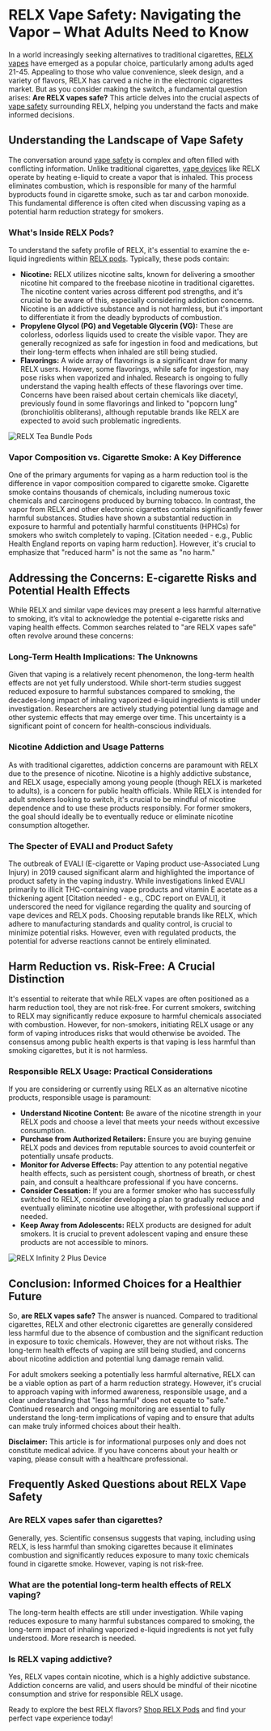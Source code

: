 <h1>RELX Vape Safety: Navigating the Vapor – What Adults Need to Know</h1>

<p>In a world increasingly seeking alternatives to traditional cigarettes, <a href="https://www.relxvape.co.uk/" >RELX vapes</a> have emerged as a popular choice, particularly among adults aged 21-45. Appealing to those who value convenience, sleek design, and a variety of flavors, RELX has carved a niche in the electronic cigarettes market. But as you consider making the switch, a fundamental question arises: <strong>Are RELX vapes safe?</strong> This article delves into the crucial aspects of <a href="https://www.relxvape.co.uk/">vape safety</a> surrounding RELX, helping you understand the facts and make informed decisions.</p>

<h2>Understanding the Landscape of Vape Safety</h2>

<p>The conversation around <a href="https://www.relxvape.co.uk/">vape safety</a> is complex and often filled with conflicting information. Unlike traditional cigarettes, <a href="https://www.relxvape.co.uk/collections/device">vape devices</a> like RELX operate by heating e-liquid to create a vapor that is inhaled. This process eliminates combustion, which is responsible for many of the harmful byproducts found in cigarette smoke, such as tar and carbon monoxide. This fundamental difference is often cited when discussing vaping as a potential harm reduction strategy for smokers.</p>

<h3>What's Inside RELX Pods?</h3>

<p>To understand the safety profile of RELX, it's essential to examine the e-liquid ingredients within <a href="https://www.relxvape.co.uk/products/infinity-pod">RELX pods</a>. Typically, these pods contain:</p>
<ul>
    <li><strong>Nicotine:</strong> RELX utilizes nicotine salts, known for delivering a smoother nicotine hit compared to the freebase nicotine in traditional cigarettes. The nicotine content varies across different pod strengths, and it's crucial to be aware of this, especially considering addiction concerns. Nicotine is an addictive substance and is not harmless, but it's important to differentiate it from the deadly byproducts of combustion.</li>
    <li><strong>Propylene Glycol (PG) and Vegetable Glycerin (VG):</strong> These are colorless, odorless liquids used to create the visible vapor. They are generally recognized as safe for ingestion in food and medications, but their long-term effects when inhaled are still being studied.</li>
    <li><strong>Flavorings:</strong> A wide array of flavorings is a significant draw for many RELX users. However, some flavorings, while safe for ingestion, may pose risks when vaporized and inhaled. Research is ongoing to fully understand the vaping health effects of these flavorings over time. Concerns have been raised about certain chemicals like diacetyl, previously found in some flavorings and linked to "popcorn lung" (bronchiolitis obliterans), although reputable brands like RELX are expected to avoid such problematic ingredients.</li>
</ul>
<img src="https://www.relxvape.co.uk/cdn/shop/files/UK_Product_Page.jpg" alt="RELX Tea Bundle Pods" style="max-width:100%; height:auto;">

<h3>Vapor Composition vs. Cigarette Smoke: A Key Difference</h3>

<p>One of the primary arguments for vaping as a harm reduction tool is the difference in vapor composition compared to cigarette smoke. Cigarette smoke contains thousands of chemicals, including numerous toxic chemicals and carcinogens produced by burning tobacco. In contrast, the vapor from RELX and other electronic cigarettes contains significantly fewer harmful substances. Studies have shown a substantial reduction in exposure to harmful and potentially harmful constituents (HPHCs) for smokers who switch completely to vaping. [Citation needed - e.g., Public Health England reports on vaping harm reduction]. However, it's crucial to emphasize that "reduced harm" is not the same as "no harm."</p>

<h2>Addressing the Concerns: E-cigarette Risks and Potential Health Effects</h2>

<p>While RELX and similar vape devices may present a less harmful alternative to smoking, it’s vital to acknowledge the potential e-cigarette risks and vaping health effects. Common searches related to "are RELX vapes safe" often revolve around these concerns:</p>

<h3>Long-Term Health Implications: The Unknowns</h3>

<p>Given that vaping is a relatively recent phenomenon, the long-term health effects are not yet fully understood. While short-term studies suggest reduced exposure to harmful substances compared to smoking, the decades-long impact of inhaling vaporized e-liquid ingredients is still under investigation. Researchers are actively studying potential lung damage and other systemic effects that may emerge over time. This uncertainty is a significant point of concern for health-conscious individuals.</p>

<h3>Nicotine Addiction and Usage Patterns</h3>

<p>As with traditional cigarettes, addiction concerns are paramount with RELX due to the presence of nicotine. Nicotine is a highly addictive substance, and RELX usage, especially among young people (though RELX is marketed to adults), is a concern for public health officials. While RELX is intended for adult smokers looking to switch, it's crucial to be mindful of nicotine dependence and to use these products responsibly. For former smokers, the goal should ideally be to eventually reduce or eliminate nicotine consumption altogether.</p>

<h3>The Specter of EVALI and Product Safety</h3>

<p>The outbreak of EVALI (E-cigarette or Vaping product use-Associated Lung Injury) in 2019 caused significant alarm and highlighted the importance of product safety in the vaping industry. While investigations linked EVALI primarily to illicit THC-containing vape products and vitamin E acetate as a thickening agent [Citation needed - e.g., CDC report on EVALI], it underscored the need for vigilance regarding the quality and sourcing of vape devices and RELX pods. Choosing reputable brands like RELX, which adhere to manufacturing standards and quality control, is crucial to minimize potential risks. However, even with regulated products, the potential for adverse reactions cannot be entirely eliminated.</p>

<h2>Harm Reduction vs. Risk-Free: A Crucial Distinction</h2>

<p>It's essential to reiterate that while RELX vapes are often positioned as a harm reduction tool, they are not risk-free. For current smokers, switching to RELX may significantly reduce exposure to harmful chemicals associated with combustion. However, for non-smokers, initiating RELX usage or any form of vaping introduces risks that would otherwise be avoided. The consensus among public health experts is that vaping is less harmful than smoking cigarettes, but it is not harmless.</p>

<h3>Responsible RELX Usage: Practical Considerations</h3>

<p>If you are considering or currently using RELX as an alternative nicotine products, responsible usage is paramount:</p>
<ul>
    <li><strong>Understand Nicotine Content:</strong> Be aware of the nicotine strength in your RELX pods and choose a level that meets your needs without excessive consumption.</li>
    <li><strong>Purchase from Authorized Retailers:</strong> Ensure you are buying genuine RELX pods and devices from reputable sources to avoid counterfeit or potentially unsafe products.</li>
    <li><strong>Monitor for Adverse Effects:</strong> Pay attention to any potential negative health effects, such as persistent cough, shortness of breath, or chest pain, and consult a healthcare professional if you have concerns.</li>
    <li><strong>Consider Cessation:</strong> If you are a former smoker who has successfully switched to RELX, consider developing a plan to gradually reduce and eventually eliminate nicotine use altogether, with professional support if needed.</li>
    <li><strong>Keep Away from Adolescents:</strong> RELX products are designed for adult smokers. It is crucial to prevent adolescent vaping and ensure these products are not accessible to minors.</li>
</ul>
<img src="https://cdn.shopify.com/s/files/1/0047/5529/2195/files/infinity2plusdevice.png" alt="RELX Infinity 2 Plus Device" style="max-width:100%; height:auto;">

<h2>Conclusion: Informed Choices for a Healthier Future</h2>

<p>So, <strong>are RELX vapes safe?</strong> The answer is nuanced. Compared to traditional cigarettes, RELX and other electronic cigarettes are generally considered less harmful due to the absence of combustion and the significant reduction in exposure to toxic chemicals. However, they are not without risks. The long-term health effects of vaping are still being studied, and concerns about nicotine addiction and potential lung damage remain valid. </p>

<p>For adult smokers seeking a potentially less harmful alternative, RELX can be a viable option as part of a harm reduction strategy. However, it's crucial to approach vaping with informed awareness, responsible usage, and a clear understanding that "less harmful" does not equate to "safe." Continued research and ongoing monitoring are essential to fully understand the long-term implications of vaping and to ensure that adults can make truly informed choices about their health.</p>

<p><strong>Disclaimer:</strong> This article is for informational purposes only and does not constitute medical advice. If you have concerns about your health or vaping, please consult with a healthcare professional.</p>

<h2>Frequently Asked Questions about RELX Vape Safety</h2>

<h3>Are RELX vapes safer than cigarettes?</h3>
<p>Generally, yes. Scientific consensus suggests that vaping, including using RELX, is less harmful than smoking cigarettes because it eliminates combustion and significantly reduces exposure to many toxic chemicals found in cigarette smoke. However, vaping is not risk-free.</p>

<h3>What are the potential long-term health effects of RELX vaping?</h3>
<p>The long-term health effects are still under investigation. While vaping reduces exposure to many harmful substances compared to smoking, the long-term impact of inhaling vaporized e-liquid ingredients is not yet fully understood. More research is needed.</p>

<h3>Is RELX vaping addictive?</h3>
<p>Yes, RELX vapes contain nicotine, which is a highly addictive substance. Addiction concerns are valid, and users should be mindful of their nicotine consumption and strive for responsible RELX usage.</p>
<p>Ready to explore the best RELX flavors? <a href="https://www.relxvape.co.uk/products/infinity-pod">Shop RELX Pods</a> and find your perfect vape experience today!</p>